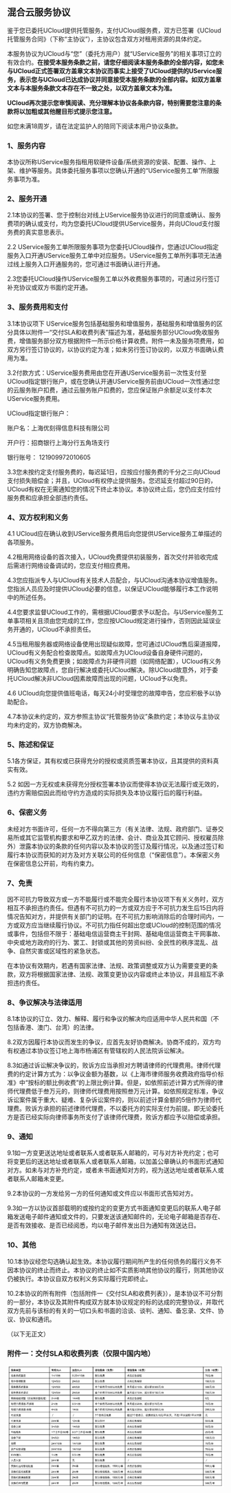

## 混合云服务协议

鉴于您已委托UCloud提供托管服务，支付UCloud服务费，双方已签署《UCloud托管服务合同》（下称“主协议”），主协议包含双方对租用资源的具体约定。

本服务协议为UCloud与“您”（委托方用户）就“UService服务”的相关事项订立的有效合约。**在接受本服务条款之前，请您仔细阅读本服务条款的全部内容，如您未与UCloud正式签署双方盖章文本协议而事实上接受了UCloud提供的UService服务，表示您与UCloud已达成协议并同意接受本服务条款的全部内容。如双方盖章文本与本服务条款文本存在不一致之处，以双方盖章文本为准。**

**UCloud再次提示您审慎阅读、充分理解本协议各条款内容，特别需要您注意的条款将以加粗或其他醒目形式提示您注意。**

如您未满18周岁，请在法定监护人的陪同下阅读本用户协议条款。

### 1、服务内容

本协议所称UService服务指租用软硬件设备/系统资源的安装、配置、操作、上架、维护等服务。具体委托服务事项以您确认开通的“UService服务工单”所限服务事项为准。

### 2、服务开通

2.1本协议的签署、您于控制台对线上UService服务协议进行的同意或确认、服务费项的确认或支付，均为您委托UCloud提供UService服务，并向UCloud支付服务费的真实意思表示。

2.2
UService服务工单所限服务事项为您委托UCloud操作，您通过UCloud指定服务入口开通UService服务工单中对应服务。UService服务工单所列事项无法通过线上服务入口开通服务的，您可通过书面确认进行开通。

2.3您委托UCloud操作UService服务工单以外收费服务事项的，可通过另行签订补充协议或双方书面约定开通。

### 3、服务费用和支付

3.1本协议项下
UService服务包括基础服务和增值服务，基础服务和增值服务的区分具体以附件一“交付SLA和收费列表”描述为准，基础服务部分UCloud免收服务费，增值服务部分双方根据附件一所示价格计算收费。附件一未及服务项费用，如双方另行签订协议的，以协议约定为准；如未另行签订协议的，以双方书面确认费用为准。

3.2付款方式：UService服务费用由您在开通UService服务前一次性支付至UCloud指定银行账户，或在您确认开通UService服务前由UCloud一次性通过您的云服务账户扣费，通过云服务账户扣费的，您应保证账户余额足以支付本次UService服务费用。

UCloud指定银行账户：

账户名：上海优刻得信息科技有限公司

开户行：招商银行上海分行五角场支行

银行账号： 121909972010605

3.3您未按约定支付服务费的，每迟延1日，应按应付服务费的千分之三向UCloud支付损失赔偿金；并且，UCloud有权停止提供服务。您迟延支付超过90日的，UCloud有权在无需通知您的情况下终止本协议。本协议终止后，您仍应支付应付服务费和应承担全部违约责任。

### 4、双方权利和义务

4.1 UCloud应在确认收到UService服务费用后向您提供UService服务工单描述的各项服务。

4.2租用网络设备的首次接入，UCloud免费提供初装服务，首次交付并验收完成后需进行网络设备调试的，您应支付相应费用。

4.3您应指派专人与UCloud有关技术人员配合，与UCloud沟通本协议增值服务。您指派人员应及时提供UCloud必要的信息，以保证UCloud能够履行本工作说明中的所述任务。

4.4您要求监督UCloud工作的，需根据UCloud要求予以配合。与UService服务工单事项相关且须由您完成的工作，您应按UCloud规定进行操作，否则因此延误业务开通的，UCloud不承担责任。

4.5当租用服务器或网络设备使用出现疑似故障，您可通过UCloud售后渠道报障，UCloud有义务配合检查故障点。如故障点为UCloud设备自身硬件问题的，UCloud有义务免费更换；如故障点为非硬件问题（如网络配置），UCloud有义务明确告知您故障点，您自行解决或委托UCloud解决。除UCloud故意外，对于委托UCloud解决非UCloud因素故障而出现的问题，UCloud予以免责。

4.6 UCloud向您提供值班电话，每天24小时受理您的故障申告，您应积极予以协助配合。

4.7本协议未约定的，双方参照主协议“托管服务协议”条款约定；本协议与主协议均未约定的，双方协商解决。

### 5、陈述和保证

5.1各方保证，其有权或已获得充分的授权或资质签署本协议，且其提供的资料真实有效。

5.2 如因一方无权或未获得充分授权签署本协议而使得本协议无法履行或无效的，违约方需赔偿因此而给守约方造成的实际损失及本协议履行后的履行利益。

### 6、保密义务

未经对方书面许可，任何一方不得向第三方（有关法律、法规、政府部门、证券交易所或其它监管机构要求和甲乙双方的法律、会计、商业及其它顾问、授权雇员除外）泄露本协议的条款的任何内容以及本协议的签订及履行情况，以及通过签订和履行本协议而获知的对方及对方关联公司的任何信息（“保密信息”）。本保密义务在保密信息公开前，均有约束力。

### 7、免责

因不可抗力导致双方或一方不能履行或不能完全履行本协议项下有关义务时，双方相互不承担违约责任。但遇有不可抗力的一方或双方应于不可抗力发生后15日内将情况告知对方，并提供有关部门的证明。在不可抗力影响消除后的合理时间内，一方或双方应当继续履行协议。不可抗力指任何超出您或UCloud的控制范围的情况或事件，包括但不限于：基础电信运营商主干封网、基础电信运营商主干网事故、中央或地方政府的行为、罢工、封锁或其他的劳资纠纷、全民性的秩序混乱、战争、自然灾害或区域性的紧急状态。

在本协议有效期内，若遇有国家法律、法规、政策调整或双方认为需要变更的条款，双方将根据国家法律、法规、政策变更协议内容或终止本协议，并且相互不承担违约责任。

### 8、争议解决与法律适用

8.1本协议的订立、效力、解释、履行和争议的解决均应适用中华人民共和国（不包括香港、澳门、台湾）的法律。

8.2双方因履行本协议而发生的争议，应首先友好协商解决。协商不成的，双方均有权通过本协议签订地上海市杨浦区有管辖权的人民法院诉讼解决。

8.3如通过诉讼解决争议的，败诉方应当承担对方聘请律师的代理费用。律师代理费的约定计算方式为：以争议金额为基数，以《上海市律师服务收费政府指导价标准》中“按标的额比例收费”的上限比例计算。但是，如依照前述计算方式所得的律师代理费低于叁万元的，则律师代理费用按照叁万元计算。如依照规定标准，争议诉讼案件属于重大、疑难、复杂诉讼案件的，则以前述计算金额的5倍作为律师代理费。败诉方承担的前述律师代理费，不以委托方的实际支付为前提。即无论委托方是否已经实际向律师事务所支付了该律师代理费，败诉方都应予以赔偿或承担。

### 9、通知

9.1如一方变更送达地址或者联系人或者联系人邮箱的，可与对方补充约定；也可将变更后的送达地址或者联系人或者联系人邮箱，以加盖公章确认的书面形式通知对方。如未与对方补充约定，或者未书面通知对方的，视为送达地址或者联系人或者联系人邮箱未变更。

9.2本协议的一方发给另一方的任何通知或文件应以书面形式告知对方。

9.3如一方以协议首部载明的或按约定的变更方式书面通知变更后的联系人电子邮箱发送电子邮件通知或文件的，只要发送该通知邮件的，无论电子邮箱是否存在、是否有效接收、是否已经阅悉，均以电子邮件发出日为通知有效送达日。

### 10、其他

10.1本协议经您勾选确认起生效。本协议履行期间所产生的任何债务的履行义务不因本协议的终止而终止。本协议的终止如不实质影响其他协议的履行，则其他协议仍被执行。本协议自双方权利义务实际履行完即终止。

10.2本协议的所有附件（包括附件一《交付SLA和收费列表》），是本协议不可分割的一部分，本协议及其附件构成双方就本协议规定的标的达成的完整协议，并取代双方先前与该标的有关的一切口头和书面的洽谈、谈判、通知、备忘录、文件、协议、协议和通讯。

（以下无正文）

### 附件一：交付SLA和收费列表（仅限中国内地）

![图片\_1.png](/images/uservice/图片_1.png)
